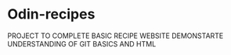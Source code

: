 # Odin-recipes 
PROJECT TO COMPLETE BASIC RECIPE WEBSITE
DEMONSTARTE UNDERSTANDING OF GIT BASICS AND HTML